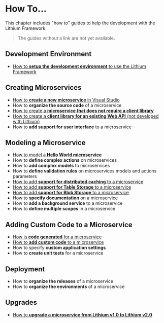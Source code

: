 # How To...

This chapter includes "how to" guides to help the development with the Lithium Framework.

> The guides without a link are not yet available.

## Development Environment

- [How to **setup the development environment** to use the Lithium Framework](./howto-setup-devopment-environment.md)

## Creating Microservices

- [How to **create a new microservice** in Visual Studio](./howto-create-new-microservice.md)
- How to **organize the source code** of a microservice
- [How to create a **microservice that does not require a client library**](./howto-create-microservice-without-clientlib.md)
- [How to create a **client library for an existing Web API** (not developed with Lithium)](./howto-create-clientlib-only.md)
- How to **add support for user interface** to a microservice

## Modeling a Microservice

- [How to model a **Hello World microservice**](./howto-model-hello-world.md)
- How to **define complex actions** on microservices
- How to **add complex models** to microservices
- How to **define validation rules** on microservices models and actions parameters
- [How to add **support for distributed caching** to a microservice](./howto-add-distributed-cache.md)
- [How to add **support for Table Storage** to a microservice](./howto-add-table-storage.md)
- [How to add **support for Blob Storage** to a microservice](./howto-add-blob-storage.md)
- How to **specify documentation** on a microservice
- How to **add a background service** to a microservice
- How to **define multiple scopes** in a microservice

## Adding Custom Code to a Microservice

- [How is **code generated** for a microservice](./howto-generated-code.md)
- [How to **add custom code** to a microservice](./howto-add-custom-code.md)
- How to specify **custom application settings**
- How to **create unit tests** for a microservice

## Deployment

- How to **organize the releases** of a microservice
- How to **organize the environments** of a microservice

## Upgrades

- [How to **upgrade a microservice from Lithium v1.0 to Lithium v2.0**](./howto-migration-to-lithium-2.0/README.md)
